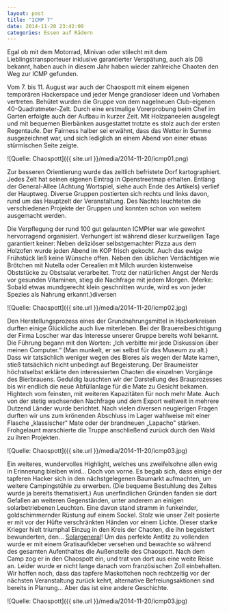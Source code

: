```yaml
---
layout: post
title: "ICMP 7"
date: 2014-11-20 23:42:00
categories: Essen auf Rädern
---
```

Egal ob mit dem Motorrad, Minivan oder stilecht mit dem Lieblingstransporteuer inklusive garantierter Verspätung, auch als DB bekannt, haben auch in diesem Jahr haben wieder zahlreiche Chaoten den Weg zur ICMP gefunden.

Vom 7. bis 11. August war auch der Chaospott mit einem eigenen temporären Hackerspace und jeder Menge grandioser Ideen und Vorhaben vertreten. Behütet wurden die Gruppe von dem nagelneuen Club-eigenen 40-Quadratmeter-Zelt. Durch eine erstmalige Vorerprobung beim Chef im Garten erfolgte auch der Aufbau in kurzer Zeit. Mit Holzpaneelen ausgelegt und mit bequemen Bierbänken ausgestattet trotzte es stolz auch der ersten Regentaufe. Der Fairness halber sei erwähnt, dass das Wetter in Summe ausgezeichnet war, und sich lediglich an einem Abend von einer etwas stürmischen Seite zeigte.

![Quelle: Chaospott]({{ site.url }}/media/2014-11-20/icmp01.png)

Zur besseren Orientierung wurde das zeitlich befristete Dorf kartographiert. Jedes Zelt hat seinen eigenen Eintrag in Openstreetmap erhalten. Entlang der General-Allee (Achtung Wortspiel, siehe auch Ende des Artikels) verlief der Hauptweg. Diverse Gruppen postierten sich rechts und links davon, rund um das Hauptzelt der Veranstaltung. Des Nachts leuchteten die verschiedenen Projekte der Gruppen und konnten schon von weitem ausgemacht werden.

Die Verpflegung der rund 100 gut gelaunten ICMPler war wie gewohnt hervorragend organisiert. Verhungert ist während dieser kurzweiligen Tage garantiert keiner: Neben deliziöser selbstgemachter Pizza aus dem Holzofen wurde jeden Abend im KOP frisch gekocht. Auch das ewige Frühstück ließ keine Wünsche offen. Neben den üblichen Verdächtigen wie Brötchen mit Nutella oder Cerealien mit Milch wurden kistenweise Obststücke zu Obstsalat verarbeitet. Trotz der natürlichen Angst der Nerds vor gesunden Vitaminen, stieg die Nachfrage mit jedem Morgen. (Merke: Sobald etwas mundgerecht klein geschnitten wurde, wird es von jeder Spezies als Nahrung erkannt.)diversen

![Quelle: Chaospott]({{ site.url }}/media/2014-11-20/icmp02.jpg)

Den Herstellungsprozess eines der Grundnahrungsmittel in Hackerkreisen durften einige Glückliche auch live miterleben. Bei der Brauereibesichtigung der Firma Loscher war das Interesse unserer Gruppe bereits wohl bekannt. Die Führung begann mit den Worten: „Ich verbitte mir jede Diskussion über meinen Computer.“ (Man munkelt, er sei selbst für das Museum zu alt.) Dass wir tatsächlich weniger wegen des Bieres als wegen der Mate kamen, stieß tatsächlich nicht unbedingt auf Begeisterung. Der Braumeister höchstselbst erklärte den interessierten Chaoten die einzelnen Vorgänge des Bierbrauens. Geduldig lauschten wir der Darstellung des Brauprozesses bis wir endlich die neue Abfüllanlage für die Mate zu Gesicht bekamen. Hightech vom feinsten, mit weiteren Kapazitäten für noch mehr Mate. Auch von der stetig wachsenden Nachfrage und dem Export weltweit in mehrere Dutzend Länder wurde berichtet. Nach vielen diversen neugierigen Fragen durften wir uns zum krönenden Abschluss im Lager wahlweise mit einer Flasche „klassischer“ Mate oder der brandneuen „Lapacho" stärken. Frohgelaunt marschierte die Truppe anschließend zurück durch den Wald zu ihren Projekten.

![Quelle: Chaospott]({{ site.url }}/media/2014-11-20/icmp03.jpg)

Ein weiteres, wundervolles Highlight, welches uns zweifelsohne allen ewig in Erinnerung bleiben wird... Doch von vorne. Es begab sich, dass einige der tapferen Hacker sich in den nächstgelegenen Baumarkt aufmachten, um weitere Campingstühle zu erwerben. (Die bequeme Bestuhlung des Zeltes wurde ja bereits thematisiert.) Aus unerfindlichen Gründen fanden sie dort Gefallen an weiteren Gegenständen, unter anderem an einigen solarbetriebenen Leuchten. Eine davon stand stramm in funkelnder, goldschimmernder Rüstung auf einem Sockel. Stolz wie unser Zelt posierte er mit vor der Hüfte verschränkten Händen vor einem Lichte. Dieser starke Krieger hielt triumphal Einzug in den Kreis der Chaoten, die ihn begeistert bewunderten, den... [Solargeneral](https://twitter.com/solargeneral)! Um das perfekte Antlitz zu vollenden wurde er mit einem Gratisaufkleber versehen und bewachte so während des gesamten Aufenthaltes die Außenstelle des Chaospott.
Nach dem Camp zog er in den Chaospott ein, und trat von dort aus eine weite Reise an. Leider wurde er nicht lange danach vom französischen Zoll einbehalten. Wir hoffen noch, dass das tapfere Maskottchen noch rechtzeitig vor der nächsten Veranstaltung zurück kehrt, alternative Befreiungsaktionen sind bereits in Planung... Aber das ist eine andere Geschichte.

![Quelle: Chaospott]({{ site.url }}/media/2014-11-20/icmp03.jpg)